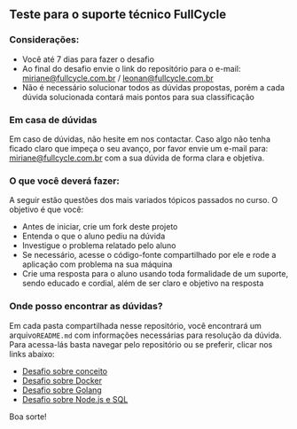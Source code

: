 
## Teste para o suporte técnico FullCycle

### Considerações:
- Você até 7 dias para fazer o desafio
- Ao final do desafio envie o link do repositório para o e-mail: miriane@fullcycle.com.br / leonan@fullcycle.com.br
- Não é necessário solucionar todos as dúvidas propostas, porém a cada dúvida solucionada contará mais pontos para sua classificação

### Em casa de dúvidas
Em caso de dúvidas, não hesite em nos contactar. Caso algo não tenha ficado claro que impeça o seu avanço, por favor envie um e-mail para: miriane@fullcycle.com.br com a sua dúvida de forma clara e objetiva.


### O que você deverá fazer:

A seguir estão questões dos mais variados tópicos passados no curso. O objetivo é que você:
- Antes de iniciar, crie um fork deste projeto
- Entenda o que o aluno pediu na dúvida
- Investigue o problema relatado pelo aluno
- Se necessário, acesse o código-fonte compartilhado por ele e rode a aplicação com problema na sua máquina
- Crie uma resposta para o aluno usando toda formalidade de um suporte, sendo educado e cordial, além de ser claro e objetivo na resposta

### Onde posso encontrar as dúvidas?
Em cada pasta compartilhada nesse repositório, você encontrará um arquivo`README.md` com informações necessárias para resolução da dúvida. Para acessa-lás basta navegar pelo repositório ou se preferir, clicar nos links abaixo:

- [Desafio sobre conceito](https://github.com/codeedu-tests/fullcycle-tech-support-test/tree/master/Perguntas-conceituais)
- [Desafio sobre Docker](https://github.com/codeedu-tests/fullcycle-tech-support-test/tree/master/desafio-docker-suporte)
- [Desafio sobre Golang](https://github.com/codeedu-tests/fullcycle-tech-support-test/tree/master/desafio-golang)
- [Desafio sobre Node.js e SQL](https://github.com/codeedu-tests/fullcycle-tech-support-test/tree/master/desafioNodeMysql)

Boa sorte!
